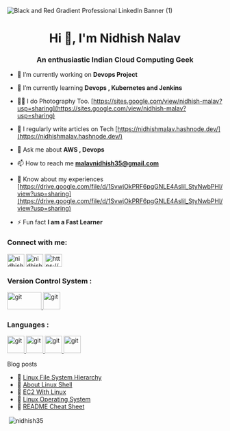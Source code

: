 ![Black and Red Gradient Professional LinkedIn Banner (1)](https://github.com/nidhish35/nidhish35/assets/109467694/50a00be8-1cc3-4f36-a08f-6f1972c71b36)

<h1 align="center">Hi 👋, I'm Nidhish Nalav</h1>
<h3 align="center">An enthusiastic Indian Cloud Computing Geek</h3>

- 🔭 I’m currently working on **Devops Project**

- 🌱 I’m currently learning **Devops , Kubernetes and Jenkins**

- 👨‍💻 I do Photography Too. [https://sites.google.com/view/nidhish-malav?usp=sharing](https://sites.google.com/view/nidhish-malav?usp=sharing)

- 📝 I regularly write articles on Tech [https://nidhishmalav.hashnode.dev/](https://nidhishmalav.hashnode.dev/)

- 💬 Ask me about **AWS , Devops**

- 📫 How to reach me **malavnidhish35@gmail.com**

- 📄 Know about my experiences [https://drive.google.com/file/d/1SvwjOkPRF6pgGNLE4Aslil_StyNwbPHl/view?usp=sharing](https://drive.google.com/file/d/1SvwjOkPRF6pgGNLE4Aslil_StyNwbPHl/view?usp=sharing)

- ⚡ Fun fact **I am a Fast Learner**

<h3 align="left">Connect with me:</h3>
<p align="left">
<a href="https://linkedin.com/in/nidhishmalav" target="blank"><img align="center" src="https://raw.githubusercontent.com/rahuldkjain/github-profile-readme-generator/master/src/images/icons/Social/linked-in-alt.svg" alt="nidhishmalav" height="30" width="40" /></a>
<a href="https://instagram.com/nidhish_malav__" target="blank"><img align="center" src="https://raw.githubusercontent.com/rahuldkjain/github-profile-readme-generator/master/src/images/icons/Social/instagram.svg" alt="nidhish_malav__" height="30" width="40" /></a>
<a href="https://hashnode.com/https://nidhishmalav.hashnode.dev/" target="blank"><img align="center" src="https://raw.githubusercontent.com/rahuldkjain/github-profile-readme-generator/master/src/images/icons/Social/hashnode.svg" alt="https://nidhishmalav.hashnode.dev/" height="30" width="40" /></a>
</p>
<h3 align="left">Version Control System :</h3>
<a href="https://git-scm.com/" target="_blank" rel="noreferrer"> <img src="https://user-images.githubusercontent.com/74038190/212281775-b468df30-4edc-4bf8-a4ee-f52e1aaddc86.gif" alt="git" width="80" height="40"/> </a>
<a href="https://git-scm.com/" target="_blank" rel="noreferrer"> <img src="https://user-images.githubusercontent.com/74038190/212257468-1e9a91f1-b626-4baa-b15d-5c385dfa7ed2.gif" alt="git" width="40" height="40"/> </a>
<h3 align="left">Languages :</h3>
<a href="https://git-scm.com/" target="_blank" rel="noreferrer"> <img src="https://github.com/nidhish35/nidhish35/assets/109467694/75a76564-6af8-4136-900d-bf4a4fae98fa" alt="git" width="40" height="40"/> </a>
<a href="https://git-scm.com/" target="_blank" rel="noreferrer"> <img src="https://user-images.githubusercontent.com/74038190/238200426-29fd6286-4e7b-4d6c-818f-c4765d5e39a9.gif" alt="git" width="40" height="40"/> </a>
<a href="https://git-scm.com/" target="_blank" rel="noreferrer"> <img src="https://user-images.githubusercontent.com/74038190/238200428-67f477ed-6624-42da-99f0-1a7b1a16eecb.gif" alt="git" width="40" height="40"/> </a>
<a href="https://git-scm.com/" target="_blank" rel="noreferrer"> <img src="https://user-images.githubusercontent.com/74038190/212281763-e6ecd7ef-c4aa-45b6-a97c-f33f6bb592bd.gif" alt="git" width="40" height="40"/> </a>

 Blog posts
<!-- BLOGPOSTS:START -->
 - 🚀 [Linux File System Hierarchy](https://nidhishmalav.hashnode.dev/linux-file-system-hierarchy)
 - 🚀 [About Linux Shell](https://nidhishmalav.hashnode.dev/about-linux-shell)
 - 🚀 [EC2 With Linux](https://nidhishmalav.hashnode.dev/ec2-with-linux)
 - 🚀 [Linux Operating System](https://nidhishmalav.hashnode.dev/linux-operating-system)
 - 🚀 [README Cheat Sheet](https://nidhishmalav.hashnode.dev/readme-cheat-sheet)<!-- BLOGPOSTS:END -->

<p>&nbsp;<img align="center" src="https://github-readme-stats.vercel.app/api?username=nidhish35&show_icons=true&locale=en" alt="nidhish35" /></p>


